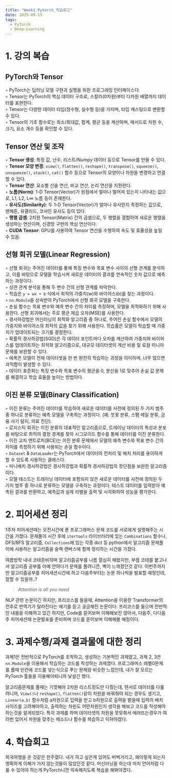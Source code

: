 ```yaml
---
title: "Week1_Pytorch_학습회고"
date: 2025-09-15
tags:
  - PyTorch
  - Deep-Learning
---
```



# 1. 강의 복습

## PyTorch와 Tensor
◦ PyTorch는 딥러닝 모델 구현과 실행을 위한 프로그래밍 인터페이스다.  
◦ Tensor는 PyTorch의 핵심 데이터 구조로, 스칼라(0차원)부터 다차원 배열까지 데이터를 표현한다.  
◦ Tensor는 다양한 데이터 타입(정수형, 실수형 등)을 가지며, 타입 캐스팅으로 변환할 수 있다.  
◦ Tensor의 기초 함수로는 최소/최대값, 합계, 평균 등을 계산하며, 메서드로 차원 수, 크기, 요소 개수 등을 확인할 수 있다.  

## Tensor 연산 및 조작
◦ **Tensor 생성**: 특정 값, 난수, 리스트/Numpy 데이터 등으로 Tensor를 만들 수 있다.  
◦ **Tensor 모양 변경**: `view()`, `flatten()`, `reshape()`, `transpose()`, `squeeze()`, `unsqueeze()`, `stack()`, `cat()` 함수 등으로 Tensor의 모양이나 차원을 변경하고 연결할 수 있다.  
◦ **Tensor 연산**: 요소별 산술 연산, 비교 연산, 논리 연산을 지원한다.  
◦ **노름(Norm)**: 1-D Tensor(Vector)가 원점에서 얼마나 떨어져 있는지 나타내는 값으로, L1, L2, L∞ 노름 등이 존재한다.  
◦ **유사도(Similarity)**: 두 1-D Tensor(Vector)가 얼마나 유사한지 측정하는 값으로, 맨해튼, 유클리드, 코사인 유사도 등이 있다.  
◦ **행렬 곱셈**: 2차원 Tensor(Matrix) 간의 곱셈으로, 두 행렬을 결합하여 새로운 행렬을 생성하는 연산이며, 신경망 구현의 핵심 연산이다.  
◦ **CUDA Tensor**: GPU를 사용하여 Tensor 연산을 수행하여 속도 및 효율성을 높일 수 있음.  

## 선형 회귀 모델(Linear Regression)
◦ 선형 회귀는 주어진 데이터를 통해 특징 변수와 목표 변수 사이의 선형 관계를 분석하고, 이를 바탕으로 모델을 학습시켜 새로운 데이터의 결과를 연속적인 숫자 값으로 예측하는 과정이다.  
◦ 상관 관계 분석을 통해 두 변수 간의 선형 관계를 파악한다.  
◦ 학습은 `y = wx + b` 식에서 최적의 가중치(w)와 바이어스(b)를 찾는 과정이다.  
◦ `nn.Module`을 상속받아 PyTorch에서 선형 회귀 모델을 구축한다.  
◦ 손실 함수는 목표 변수와 예측 변수 간의 차이를 측정하며, 모델을 최적화하기 위해 사용한다. 선형 회귀에서는 주로 평균 제곱 오차(MSE)를 사용한다.  
◦ 경사하강법은 머신러닝의 최적화 알고리즘 중 하나로, 주어진 손실 함수에서 모델의 가중치와 바이어스의 최적의 값을 찾기 위해 사용한다. 학습률은 모델이 학습할 때 가중치가 업데이트되는 크기를 결정한다.  
◦ 확률적 경사하강법(SGD)은 각 데이터 포인트마다 오차를 계산하여 가중치와 바이어스를 업데이트하는 최적화 알고리즘으로, 대규모 데이터셋의 계산 비용 및 로컬 미니마 문제를 보완할 수 있다.  
◦ 에폭은 모델이 전체 데이터셋을 한 번 완전히 학습하는 과정을 의미하며, 너무 많으면 과적합이 발생할 수 있다.  
◦ 데이터 표준화는 특징 변수와 목표 변수의 평균을 0, 분산을 1로 맞추어 손실 값 문제를 해결하고 학습 효율을 높이는 방법이다.  

## 이진 분류 모델(Binary Classification)
◦ 이진 분류는 주어진 데이터를 학습하여 새로운 데이터를 사전에 정의된 두 가지 범주 중 하나로 분류하는 예측 모델을 구축하는 과정이다. (예: 붓꽃 분류, 스팸 메일 분류, 금융 사기 탐지, 의료 진단).  
◦ 로지스틱 회귀는 이진 분류의 대표적인 알고리즘으로, 트레이닝 데이터의 특성과 분포를 바탕으로 최적의 결정 경계를 찾아 시그모이드 함수를 통해 데이터를 이진 분류한다.  
◦ 이진 교차 엔트로피(BCE)는 이진 분류 문제에서 모델의 예측 변수와 목표 변수 간의 차이를 측정하기 위해 사용되는 손실 함수이다.  
◦ `Dataset` & `DataLoader`는 PyTorch에서 데이터의 전처리 및 배치 처리를 용이하게 할 수 있도록 사용하는 클래스다.  
◦ 미니배치 경사하강법은 경사하강법과 확률적 경사하강법의 장단점을 보완한 알고리즘이다.  
◦ 모델 테스트는 트레이닝 데이터에 포함되지 않은 새로운 데이터를 사전에 정의된 두 가지 범주 중 하나로 분류하는 모델을 구축하는 과정이다. 테스트 데이터를 입력받아 예측된 결과를 반환하고, 예측값과 실제 라벨을 출력 및 시각화하여 성능을 평가한다.  

# 2. 피어세션 정리
1주차 피어세션때는 오전시간에 푼 프로그래머스 문제 코드를 서로에게 설명해주는 시간을 가졌다. 문제풀이 시간 후에 `itertools` 라이브러리에 있는 `Combinations` 함수나, DFS/BFS 알고리즘, `Collections`에 있는 각종 dict 등 python에서 알고리즘 문제풀이에 사용하는 알고리즘을 슬랙 캔버스에 함께 정리하는 시간을 가졌다.

여름방학 내내 코테준비하며 알고리즘공부를 나름 열심히 해왔지만, 부캠 코테를 붙고나서 알고리즘 공부를 아예 안하다가 문제를 풀려니깐, 벽이 느껴졌던것 같다. 이번주까지만 알고리즘공부를 피어세션시간에 하고 다음주부터는 논문 하나씩을 발표할 예정인데, 잘할 수 있을까..?

> *Attention is all you need*

NLP 관련 논문이긴 하지만, 프리코스를 들을때, Attention을 이용한 Transformer의 전후로 번역기가 달라진다는 얘기를 듣고 궁금해진 논문이다. 프리코스를 들으며 전반적인 내용을 이해하고 있긴 하지만, Code를 뜯어보며 이해해보진 않아서, 다음주, 다다음주 피어세션때 논문발표를 준비하며 코드를 뜯어보며 이해해볼 예정이다.  

# 3. 과제수행/과제 결과물에 대한 정리
과제1은 전반적으로 PyTorch를 조작하고, 생성하는 기본적인 과제였고, 과제 2, 3은 `nn.Module`을 이용해서 학습하는 코드를 작성하는 과제였다. 프로그래머스 레벨0문제를 풀때 빈칸에 코드를 넣는식으로 푸는 문제랑 비슷한 느낌인데, 내가 잘 모르는 PyTorch 툴들을 이용해야되니까 낯설긴 했다.

알고리즘문제를 풀때는 기껏해야 2차원 리스트정도만 다뤘는데, 텐서로 데이터를 다룰려니까, `View()`나 `reshape()`, `flatten()`같이 차원을 바꿔줘야 되는 경우도 생기고, `Linear(a,b)` 함수처럼 a차원으로 입력을 받고 b차원으로 출력을 뱉을때 입력의 배치사이즈를 고려해야하고, 출력하는 차원도 어떤차원인지 생각을 해보고 코드를 작성해야 하는것을 알게되었다. 특히 과제를 하며 데이터셋의 차원을 못맞춰서 에러뜨는경우가 여러번 있어서 차원을 맞추는 메소드나 함수를 복습하고 익혀야겠다.  

# 4. 학습회고
외국여행을 온 것같은 한주였다. 내가 하고 싶은게 있어도 버벅거리고, 왜이렇게 되는지 명확하게 이해가 가지 않는것들이 많았던것 같다. 머신러닝을 하는데 마치 언어처럼 다룰 수 있어야 하는게 PyTorch니깐 익숙해지도록 복습을 해봐야겠다.